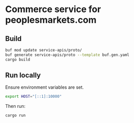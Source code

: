 # Commerce service for peoplesmarkets.com

## Build

```sh
buf mod update service-apis/proto/
buf generate service-apis/proto --template buf.gen.yaml
cargo build
```

## Run locally

Ensure environment variables are set.

```sh
export HOST="[::1]:10000"
```

Then run:

```sh
cargo run
```
